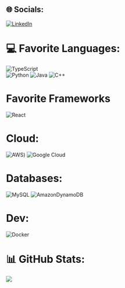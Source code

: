 ## 🌐 Socials:

[![LinkedIn](https://img.shields.io/badge/LinkedIn-%230077B5.svg?logo=linkedin&logoColor=white)](https://linkedin.com/in/kevin-hetzenauer)

# 💻 Favorite Languages:

![TypeScript](https://img.shields.io/badge/typescript-%23007ACC.svg?style=for-the-badge&logo=typescript&logoColor=white)   
![Python](https://img.shields.io/badge/python-3670A0?style=for-the-badge&logo=python&logoColor=ffdd54)
![Java](https://img.shields.io/badge/java-%23ED8B00.svg?style=for-the-badge&logo=java&logoColor=white)
![C++](https://img.shields.io/badge/c++-%2300599C.svg?style=for-the-badge&logo=c%2B%2B&logoColor=white)


# Favorite Frameworks

![React](https://img.shields.io/badge/react-%2320232a.svg?style=for-the-badge&logo=react&logoColor=%2361DAFB)

# Cloud:

![AWS](https://img.shields.io/badge/AWS-%23FF9900.svg?style=for-the-badge&logo=amazon-aws&logoColor=white))
![Google Cloud](https://img.shields.io/badge/GoogleCloud-%234285F4.svg?style=for-the-badge&logo=google-cloud&logoColor=white)

# Databases:

![MySQL](https://img.shields.io/badge/mysql-%2300f.svg?style=for-the-badge&logo=mysql&logoColor=white)
![AmazonDynamoDB](https://img.shields.io/badge/Amazon%20DynamoDB-4053D6?style=for-the-badge&logo=Amazon%20DynamoDB&logoColor=white)

# Dev:

![Docker](https://img.shields.io/badge/docker-%230db7ed.svg?style=for-the-badge&logo=docker&logoColor=white)

# 📊 GitHub Stats:

![](https://github-readme-streak-stats.herokuapp.com/?user=ke-he&theme=nightowl&hide_border=true)<br/>
